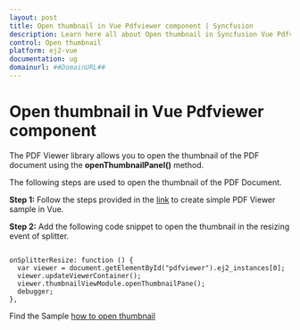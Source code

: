 ```yaml
---
layout: post
title: Open thumbnail in Vue Pdfviewer component | Syncfusion
description: Learn here all about Open thumbnail in Syncfusion Vue Pdfviewer component of Syncfusion Essential JS 2 and more.
control: Open thumbnail 
platform: ej2-vue
documentation: ug
domainurl: ##DomainURL##
---
```


# Open thumbnail in Vue Pdfviewer component

The PDF Viewer library allows you to open the thumbnail of the PDF document using the **openThumbnailPanel()** method.

The following steps are used to open the thumbnail of the PDF Document.

**Step 1:** Follow the steps provided in the [link](https://ej2.syncfusion.com/vue/documentation/pdfviewer/getting-started/) to create simple PDF Viewer sample in Vue.

**Step 2:** Add the following code snippet to open the thumbnail in the resizing event of splitter.

```

onSplitterResize: function () {
  var viewer = document.getElementById("pdfviewer").ej2_instances[0];
  viewer.updateViewerContainer();
  viewer.thumbnailViewModule.openThumbnailPane();
  debugger;
},

```

Find the Sample [how to open thumbnail](https://codesandbox.io/s/vue-examples-forked-1h1hg?file=/App.vue:1724-1944)